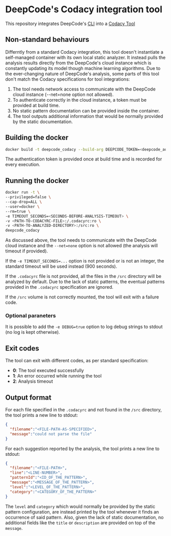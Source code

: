 # DeepCode's Codacy integration tool

This repository integrates DeepCode's [CLI](https://pypi.org/project/deepcode/) into a [Codacy Tool](https://github.com/codacy/codacy-example-tool/blob/master)

## Non-standard behaviours

Differntly from a standard Codacy integration, this tool doesn't instantiate a self-managed container with its own local static analyzer. It instead pulls the analysis results directly from the DeepCode's cloud instance which is constantly updating its model though machine learning algorithms. Due to the ever-changing nature of DeepCode's analysis, some parts of this tool don't match the Codacy specifications for tool integrations:
1. The tool needs network access to communicate with the DeepCode cloud instance (--net=none option not allowed).
2. To authenticate correctly in the cloud instance, a token must be provided at build time. 
3. No static pattern documentation can be provided inside the container.
4. The tool outputs additional information that would be normally provided by the static documentation.

## Building the docker

```bash
docker build -t deepcode_codacy --build-arg DEEPCODE_TOKEN=<deepcode_authentication_token> .
```

The authentication token is provided once at build time and is recorded for every execution.

## Running the docker

```bash
docker run -t \
--privileged=false \
--cap-drop=ALL \
--user=docker \
--rm=true \
-e TIMEOUT_SECONDS=<SECONDS-BEFORE-ANALYSIS-TIMEOUT> \
-v <PATH-TO-CODACYRC-FILE>:/.codacyrc:ro \
-v <PATH-TO-ANALYZED-DIRECTORY>:/src:ro \
deepcode_codacy
```

As discussed above, the tool needs to communicate with the DeepCode cloud instance and the `--net=none` option is not allowed (the analysis will timeout if provided).

If the `-e TIMEOUT_SECONDS=...` option is not provided or is not an integer, the standard timeout will be used instead (900 seconds).

If the `.codacyrc` file is not provided, all the files in the `/src` directory will be analyzed by default. Due to the lack of static patterns, the eventual patterns provided in the `.codacyrc` specification are ignored.

If the `/src` volume is not correctly mounted, the tool will exit with a failure code.

### Optional paraneters
It is possible to add the `-e DEBUG=true` option to log debug strings to stdout (no log is kept otherwise). 

## Exit codes
The tool can exit with different codes, as per standard specification:
  * **0**: The tool executed successfully
  * **1**: An error occurred while running the tool
  * **2**: Analysis timeout

## Output format
For each file specified in the `.codacyrc` and not found in the `/src` directory, the tool prints a new line to stdout:
```json
{
  "filename":"<FILE-PATH-AS-SPECIFIED>",
  "message":"could not parse the file"
}
```

For each suggestion reported by the analysis, the tool prints a new line to stdout:
```json
{
  "filename":"<FILE-PATH>",
  "line":"<LINE-NUMBER>",
  "patternId":"<ID_OF_THE_PATTERN>",
  "message":"<MESSAGE_OF_THE_PATTERN>",
  "level":"<LEVEL_OF_THE_PATTERN>",
  "category":"<CATEGORY_OF_THE_PATTERN>"
}
```
The `level` and `category` which would normally be provided by the static pattern configuration, are instead printed by the tool whenever it finds an occurrence of said pattern. Also, given the lack of static documentation, no additional fields like the `title` or `description` are provided on top of the `message`.
